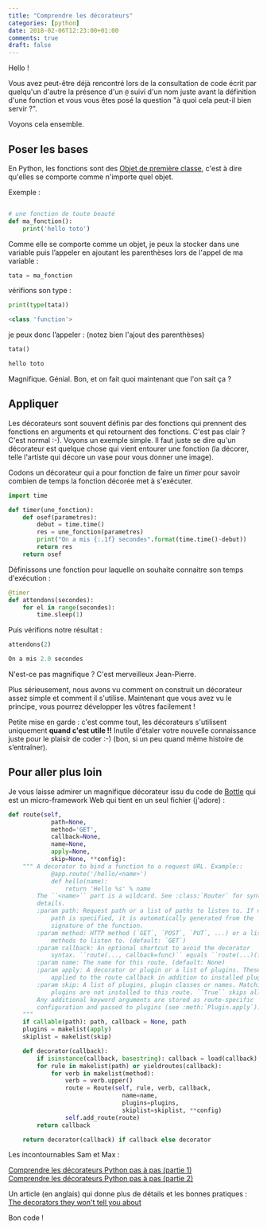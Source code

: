 ```yaml
---
title: "Comprendre les décorateurs"
categories: [python]
date: 2018-02-06T12:23:00+01:00
comments: true
draft: false
---
```


Hello !

Vous avez peut-être déjà rencontré lors de la consultation de code écrit par quelqu'un d'autre la présence d'un `@` suivi d'un nom juste avant la définition d'une fonction et vous vous êtes posé la question "à quoi cela peut-il bien servir ?".

Voyons cela ensemble.

## Poser les bases

En Python, les fonctions sont des [Objet de première classe](https://fr.wikipedia.org/wiki/Objet_de_premi%C3%A8re_classe), c'est à dire qu'elles se comporte comme n'importe quel objet.

Exemple :

```python

# une fonction de toute beauté
def ma_fonction():
    print('hello toto')
```

Comme elle se comporte comme un objet, je peux la stocker dans une variable puis l’appeler en ajoutant les parenthèses lors de l'appel de ma variable :

```python
tata = ma_fonction
```

vérifions son type :

```python
print(type(tata))

<class 'function'>
```

je peux donc l’appeler : (notez bien l'ajout des parenthèses)

```python
tata()

hello toto
```

Magnifique. Génial. Bon, et on fait quoi maintenant que l'on sait ça ?

## Appliquer

Les décorateurs sont souvent définis par des fonctions qui prennent des fonctions en arguments et qui retournent des fonctions. C'est pas clair ? C'est normal :-). Voyons un exemple simple. Il faut juste se dire qu'un décorateur est quelque chose qui vient entourer une fonction (la décorer, telle l'artiste qui décore un vase pour vous donner une image).

Codons un décorateur qui a pour fonction de faire un *timer* pour savoir combien de temps la fonction décorée met à s'exécuter.

```python
import time

def timer(une_fonction):
    def osef(parametres):
        debut = time.time()
        res = une_fonction(parametres)
        print("On a mis {:.1f} secondes".format(time.time()-debut))
        return res
    return osef
```

Définissons une fonction pour laquelle on souhaite connaitre son temps d'exécution :

```python
@timer
def attendons(secondes):
    for el in range(secondes):
        time.sleep(1)
```

Puis vérifions notre résultat :

```python
attendons(2)

On a mis 2.0 secondes
```

N'est-ce pas magnifique ? C'est merveilleux Jean-Pierre.

Plus sérieusement, nous avons vu comment on construit un décorateur assez simple et comment il s'utilise. Maintenant que vous avez vu le principe, vous pourrez développer les vôtres facilement !

Petite mise en garde : c'est comme tout, les décorateurs s'utilisent uniquement **quand c'est utile !!** Inutile d'étaler votre nouvelle connaissance juste pour le plaisir de coder :-) (bon, si un peu quand même histoire de s’entraîner).

## Pour aller plus loin

Je vous laisse admirer un magnifique décorateur issu du code de [Bottle](https://bottlepy.org) qui est un micro-framework Web qui tient en un seul fichier (j'adore) :

```python
def route(self,
            path=None,
            method='GET',
            callback=None,
            name=None,
            apply=None,
            skip=None, **config):
    """ A decorator to bind a function to a request URL. Example::
            @app.route('/hello/<name>')
            def hello(name):
                return 'Hello %s' % name
        The ``<name>`` part is a wildcard. See :class:`Router` for syntax
        details.
        :param path: Request path or a list of paths to listen to. If no
            path is specified, it is automatically generated from the
            signature of the function.
        :param method: HTTP method (`GET`, `POST`, `PUT`, ...) or a list of
            methods to listen to. (default: `GET`)
        :param callback: An optional shortcut to avoid the decorator
            syntax. ``route(..., callback=func)`` equals ``route(...)(func)``
        :param name: The name for this route. (default: None)
        :param apply: A decorator or plugin or a list of plugins. These are
            applied to the route callback in addition to installed plugins.
        :param skip: A list of plugins, plugin classes or names. Matching
            plugins are not installed to this route. ``True`` skips all.
        Any additional keyword arguments are stored as route-specific
        configuration and passed to plugins (see :meth:`Plugin.apply`).
    """
    if callable(path): path, callback = None, path
    plugins = makelist(apply)
    skiplist = makelist(skip)

    def decorator(callback):
        if isinstance(callback, basestring): callback = load(callback)
        for rule in makelist(path) or yieldroutes(callback):
            for verb in makelist(method):
                verb = verb.upper()
                route = Route(self, rule, verb, callback,
                                name=name,
                                plugins=plugins,
                                skiplist=skiplist, **config)
                self.add_route(route)
        return callback

    return decorator(callback) if callback else decorator
```

Les incontournables Sam et Max :

[Comprendre les décorateurs Python pas à pas (partie 1)](http://sametmax.com/comprendre-les-decorateurs-python-pas-a-pas-partie-1/)  
[Comprendre les décorateurs Python pas à pas (partie 2)](http://sametmax.com/comprendre-les-decorateur-python-pas-a-pas-partie-2/)

Un article (en anglais) qui donne plus de détails et les bonnes pratiques :  
[The decorators they won't tell you about](https://github.com/hchasestevens/hchasestevens.github.io/blob/master/notebooks/the-decorators-they-wont-tell-you-about.ipynb)

Bon code !
